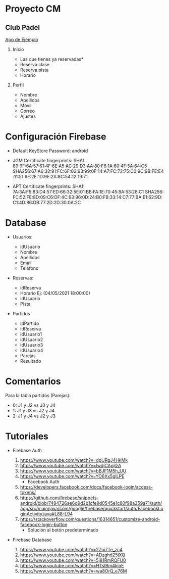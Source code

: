 # Proyecto CM
## Club Padel

[App de Ejemplo](https://play.google.com/store/apps/details?id=com.playtomic)

1. Inicio
   - Las que tienes ya reservadas*
   - Reserva clase
   - Reserva pista
   - Horario

2. Perfil
   - Nombre
   - Apellidos
   - Móvil
   - Correo
   - Ajustes

# Configuración Firebase 
- Default KeyStore Password: android
- JGM Certificate fingerprints:
  SHA1: 89:9F:6A:57:61:4F:6E:A5:AC:29:D3:AA:80:F6:1A:60:4F:5A:64:C5
  SHA256:67:A6:32:91:FC:6F:02:93:99:0F:14:A7:FC:72:75:C0:9C:9B:FE:E4:11:51:6E:2E:1D:9E:2A:8C:54:12:19:71

- APT Certificate fingerprints:
  SHA1: 7A:3A:F5:83:D4:57:ED:66:32:5E:01:BB:FA:1E:70:45:8A:53:28:C1
  SHA256: FC:52:FE:8D:09:C6:DF:4C:93:96:0D:24:B0:FB:33:14:C7:77:BA:E1:62:9D:C1:4D:86:DB:77:2D:2D:30:0A:2C


# Database
- Usuarios:
   - idUsuario
   - Nombre
   - Apellidos
   - Email
   - Teléfono

- Reservas:
   - idReserva
   - Horario   Ej: (04/05/2021 18:00:00)
   - idUsuario
   - Pista

- Partidos
   - idPartido
   - idReserva
   - idUsuario1
   - idUsuario2
   - idUsuario3
   - idUsuario4
   - Parejas
   - Resultado

# Comentarios 
Para la tabla partidos (Parejas):
- 0: J1 y J2 vs J3 y J4
- 1: J1 y J3 vs J2 y J4
- 2: J1 y J4 vs J2 y J3

# Tutoriales

- Firebase Auth
  1. https://www.youtube.com/watch?v=dpURgJ4HkMk
  2. https://www.youtube.com/watch?v=IwdjCApjIzA
  3. https://www.youtube.com/watch?v=bBJF1M5h_UU
  4. https://www.youtube.com/watch?v=YO6Xx5glLPE
      - Facebook Auth
  5. https://developers.facebook.com/docs/facebook-login/access-tokens/
  6. https://github.com/firebase/snippets-android/blob/7484726ae6d9d2b1cfe9d0545e1c80f98a359a71/auth/app/src/main/java/com/google/firebase/quickstart/auth/FacebookLoginActivity.java#L88-L94
  7. https://stackoverflow.com/questions/16314651/customize-android-facebook-login-button
      - Solución al botón predeterminado
   

- Firebase Database
  1. https://www.youtube.com/watch?v=2Zui7Te_zc4
  2. https://www.youtube.com/watch?v=ADzghd25iXQ
  3. https://www.youtube.com/watch?v=5j81RmRQFU0
  4. https://www.youtube.com/watch?v=HTsIBm4kjqE
  5. https://www.youtube.com/watch?v=wa8OrQ_e76M

